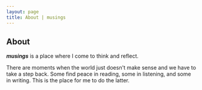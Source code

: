 ```yaml
---
layout: page
title: About | musings
---
```

## About
***musings*** is a place where I come to think and reflect.  

There are moments when the world just doesn't make sense and we have to take a step back. Some find peace in reading, some in listening, and some in writing. This is the place for me to do the latter.
